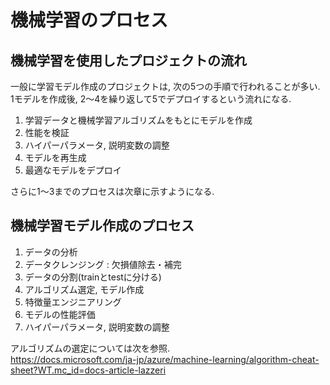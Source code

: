 # 機械学習のプロセス

## 機械学習を使用したプロジェクトの流れ
一般に学習モデル作成のプロジェクトは, 次の5つの手順で行われることが多い. 1モデルを作成後, 2～4を繰り返して5でデプロイするという流れになる.

1. 学習データと機械学習アルゴリズムをもとにモデルを作成
2. 性能を検証
3. ハイパーパラメータ, 説明変数の調整
4. モデルを再生成
5. 最適なモデルをデプロイ

さらに1～3までのプロセスは次章に示すようになる.

## 機械学習モデル作成のプロセス

1. データの分析
2. データクレンジング : 欠損値除去・補完
3. データの分割(trainとtestに分ける)
5. アルゴリズム選定, モデル作成
6. 特徴量エンジニアリング
7. モデルの性能評価
8. ハイパーパラメータ, 説明変数の調整

アルゴリズムの選定については次を参照.  
https://docs.microsoft.com/ja-jp/azure/machine-learning/algorithm-cheat-sheet?WT.mc_id=docs-article-lazzeri